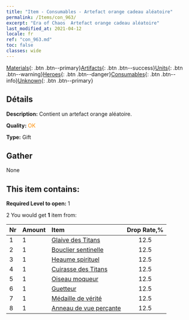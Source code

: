 ```yaml
---
title: "Item - Consumables - Artefact orange cadeau aléatoire"
permalink: /Items/con_963/
excerpt: "Era of Chaos  Artefact orange cadeau aléatoire"
last_modified_at: 2021-04-12
locale: fr
ref: "con_963.md"
toc: false
classes: wide
---
```

 [Materials](/fr/Items/){: .btn .btn--primary}[Artifacts](/fr/Items/Artifacts/){: .btn .btn--success}[Units](/fr/Items/Units/){: .btn .btn--warning}[Heroes](/fr/Items/Heroes/){: .btn .btn--danger}[Consumables](/fr/Items/Consumables/){: .btn .btn--info}[Unknown](/fr/Items/Unknown/){: .btn .btn--primary}

## Détails
 **Description:** Contient un artefact orange aléatoire.

 **Quality:** <span style="color: #FF8C00">OK</span>

 **Type:** Gift

## Gather

  None

## This item contains:

 **Required Level to open:** 1

 2 You would get **1** item  from:

  | Nr | Amount |     Item    | Drop Rate,% |
  |:---|:-------|:------------|:---------:|
  | 1 | 1 | [Glaive des Titans](/fr/Items/art_156/) | 12.5 | 
  | 2 | 1 | [Bouclier sentinelle](/fr/Items/art_157/) | 12.5 | 
  | 3 | 1 | [Heaume spirituel](/fr/Items/art_158/) | 12.5 | 
  | 4 | 1 | [Cuirasse des Titans](/fr/Items/art_159/) | 12.5 | 
  | 5 | 1 | [Oiseau moqueur](/fr/Items/art_132/) | 12.5 | 
  | 6 | 1 | [Guetteur](/fr/Items/art_133/) | 12.5 | 
  | 7 | 1 | [Médaille de vérité](/fr/Items/art_134/) | 12.5 | 
  | 8 | 1 | [Anneau de vue perçante](/fr/Items/art_135/) | 12.5 | 
